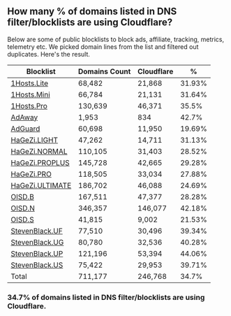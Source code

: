 ## How many % of domains listed in DNS filter/blocklists are using Cloudflare?


Below are some of public blocklists to block ads, affiliate, tracking, metrics, telemetry etc.
We picked domain lines from the list and filtered out duplicates.
Here's the result.


| Blocklist | Domains Count | Cloudflare | % |
| --- | --- | --- | --- |
| [1Hosts.Lite](https://raw.githubusercontent.com/badmojr/1Hosts/master/Lite/hosts.win) | 68,482 | 21,868 | 31.93% |
| [1Hosts.Mini](https://raw.githubusercontent.com/badmojr/1Hosts/master/mini/hosts.win) | 66,784 | 21,131 | 31.64% |
| [1Hosts.Pro](https://raw.githubusercontent.com/badmojr/1Hosts/master/Pro/hosts.win) | 130,639 | 46,371 | 35.5% |
| [AdAway](https://raw.githubusercontent.com/AdAway/adaway.github.io/master/hosts.txt) | 1,953 | 834 | 42.7% |
| [AdGuard](https://adguardteam.github.io/AdGuardSDNSFilter/Filters/filter.txt) | 60,698 | 11,950 | 19.69% |
| [HaGeZi.LIGHT](https://raw.githubusercontent.com/hagezi/dns-blocklists/main/hosts/light.txt) | 47,262 | 14,711 | 31.13% |
| [HaGeZi.NORMAL](https://raw.githubusercontent.com/hagezi/dns-blocklists/main/hosts/multi.txt) | 110,105 | 31,403 | 28.52% |
| [HaGeZi.PROPLUS](https://raw.githubusercontent.com/hagezi/dns-blocklists/main/hosts/pro.plus.txt) | 145,728 | 42,665 | 29.28% |
| [HaGeZi.PRO](https://raw.githubusercontent.com/hagezi/dns-blocklists/main/hosts/pro.txt) | 118,505 | 33,034 | 27.88% |
| [HaGeZi.ULTIMATE](https://raw.githubusercontent.com/hagezi/dns-blocklists/main/hosts/ultimate.txt) | 186,702 | 46,088 | 24.69% |
| [OISD.B](https://big.oisd.nl/dnsmasq) | 167,511 | 47,377 | 28.28% |
| [OISD.N](https://nsfw.oisd.nl/dnsmasq) | 346,357 | 146,077 | 42.18% |
| [OISD.S](https://small.oisd.nl/dnsmasq) | 41,815 | 9,002 | 21.53% |
| [StevenBlack.UF](https://raw.githubusercontent.com/StevenBlack/hosts/master/alternates/fakenews/hosts) | 77,510 | 30,496 | 39.34% |
| [StevenBlack.UG](https://raw.githubusercontent.com/StevenBlack/hosts/master/alternates/gambling/hosts) | 80,780 | 32,536 | 40.28% |
| [StevenBlack.UP](https://raw.githubusercontent.com/StevenBlack/hosts/master/alternates/porn/hosts) | 121,196 | 53,394 | 44.06% |
| [StevenBlack.US](https://raw.githubusercontent.com/StevenBlack/hosts/master/alternates/social/hosts) | 75,422 | 29,953 | 39.71% |
| Total | 711,177 | 246,768 | 34.7% |


### 34.7% of domains listed in DNS filter/blocklists are using Cloudflare.